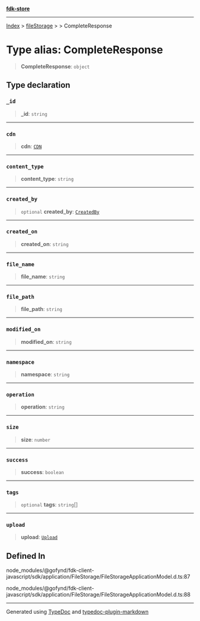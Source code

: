 [**fdk-store**](../../../README.md)
***

[Index](../../../API.md) > [fileStorage](../../README.md) > [<internal>](../README.md) > CompleteResponse

# Type alias: CompleteResponse

> **CompleteResponse**: `object`

## Type declaration

### `_id`

> **\_id**: `string`

***

### `cdn`

> **cdn**: [`CDN`](type-alias.CDN.md)

***

### `content_type`

> **content\_type**: `string`

***

### `created_by`

> `optional` **created\_by**: [`CreatedBy`](type-alias.CreatedBy.md)

***

### `created_on`

> **created\_on**: `string`

***

### `file_name`

> **file\_name**: `string`

***

### `file_path`

> **file\_path**: `string`

***

### `modified_on`

> **modified\_on**: `string`

***

### `namespace`

> **namespace**: `string`

***

### `operation`

> **operation**: `string`

***

### `size`

> **size**: `number`

***

### `success`

> **success**: `boolean`

***

### `tags`

> `optional` **tags**: `string`[]

***

### `upload`

> **upload**: [`Upload`](type-alias.Upload.md)

## Defined In

node\_modules/@gofynd/fdk-client-javascript/sdk/application/FileStorage/FileStorageApplicationModel.d.ts:87

node\_modules/@gofynd/fdk-client-javascript/sdk/application/FileStorage/FileStorageApplicationModel.d.ts:88

***
Generated using [TypeDoc](https://typedoc.org/) and [typedoc-plugin-markdown](https://www.npmjs.com/package/typedoc-plugin-markdown)
